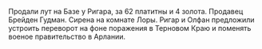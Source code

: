 Продали лут на Базе у Ригара, за 62 платитны и 4 золота. Продавец Брейден Гудман.
Сирена на комнате Лоры. 
Ригар и Олфан предложили устроить переворот на фоне поражения в Терновом Краю и поменять военое правительство в Арлании. 
